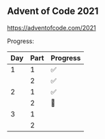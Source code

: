## Advent of Code 2021

https://adventofcode.com/2021

Progress: 

| Day | Part | Progress |
| --- | --- | --- |
| 1 | 1 | ✅ |
|  | 2 | ✅ |
| 2 | 1 |  ✅ | 
|  | 2 | 🤔 | 
| 3 | 1 |  |
|  | 2 | 